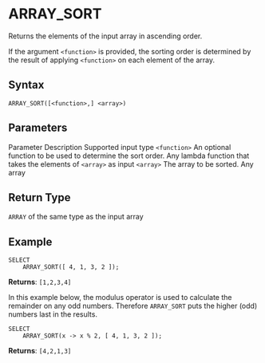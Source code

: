 # [](#array_sort)ARRAY\_SORT

Returns the elements of the input array in ascending order.

If the argument `<function>` is provided, the sorting order is determined by the result of applying `<function>` on each element of the array.

## [](#syntax)Syntax

```
ARRAY_SORT([<function>,] <array>)
```

## [](#parameters)Parameters

Parameter Description Supported input type `<function>` An optional function to be used to determine the sort order. Any lambda function that takes the elements of `<array>` as input `<array>` The array to be sorted. Any array

## [](#return-type)Return Type

`ARRAY` of the same type as the input array

## [](#example)Example

```
SELECT
	ARRAY_SORT([ 4, 1, 3, 2 ]);
```

**Returns**: `[1,2,3,4]`

In this example below, the modulus operator is used to calculate the remainder on any odd numbers. Therefore `ARRAY_SORT` puts the higher (odd) numbers last in the results.

```
SELECT
	ARRAY_SORT(x -> x % 2, [ 4, 1, 3, 2 ]);
```

**Returns**: `[4,2,1,3]`
